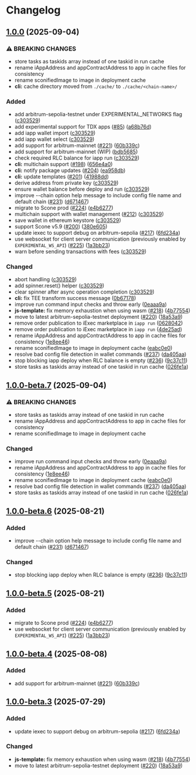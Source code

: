 # Changelog

## [1.0.0](https://github.com/iExecBlockchainComputing/iapp/compare/iapp-v1.0.0...iapp-v1.0.0) (2025-09-04)


### ⚠ BREAKING CHANGES

* store tasks as taskids array instead of one taskid in run cache
* rename iAppAddress and  appContractAddress to app in cache files for consistency
* rename sconifiedImage to image in deployment cache
* **cli:** cache directory moved from `./cache/` to `./cache/<chain-name>/`

### Added

* add arbitrum-sepolia-testnet under EXPERIMENTAL_NETWORKS flag ([c303529](https://github.com/iExecBlockchainComputing/iapp/commit/c30352938170800b917978e7e177e0fdae62cbe5))
* add experimental support for TDX apps ([#85](https://github.com/iExecBlockchainComputing/iapp/issues/85)) ([a68b76d](https://github.com/iExecBlockchainComputing/iapp/commit/a68b76d892590e2f28c94ca2bfad3baa87fce0b0))
* add iapp wallet import ([c303529](https://github.com/iExecBlockchainComputing/iapp/commit/c30352938170800b917978e7e177e0fdae62cbe5))
* add iapp wallet select ([c303529](https://github.com/iExecBlockchainComputing/iapp/commit/c30352938170800b917978e7e177e0fdae62cbe5))
* add support for arbitrum-mainnet ([#221](https://github.com/iExecBlockchainComputing/iapp/issues/221)) ([60b339c](https://github.com/iExecBlockchainComputing/iapp/commit/60b339cb29df8f13922ccb9f48fd9bc5356bd252))
* add support for arbitrum-mainnet (WIP) ([bdb5685](https://github.com/iExecBlockchainComputing/iapp/commit/bdb5685f8efe768036e2cd224587396f93e9b5e8))
* check required RLC balance for iapp run ([c303529](https://github.com/iExecBlockchainComputing/iapp/commit/c30352938170800b917978e7e177e0fdae62cbe5))
* **cli:** multichain support ([#198](https://github.com/iExecBlockchainComputing/iapp/issues/198)) ([656e4a0](https://github.com/iExecBlockchainComputing/iapp/commit/656e4a0dadb3f91b92a9ed7d2b278b90ee7ee80f))
* **cli:** notify package updates ([#204](https://github.com/iExecBlockchainComputing/iapp/issues/204)) ([ea958db](https://github.com/iExecBlockchainComputing/iapp/commit/ea958db20d3fd5897f479a5039cb60b5a911c1ea))
* **cli:** update templates ([#201](https://github.com/iExecBlockchainComputing/iapp/issues/201)) ([41988dd](https://github.com/iExecBlockchainComputing/iapp/commit/41988dded3fe8e36531e0b278485e8d2ac76e2d8))
* derive address from private key ([c303529](https://github.com/iExecBlockchainComputing/iapp/commit/c30352938170800b917978e7e177e0fdae62cbe5))
* ensure wallet balance before deploy and run ([c303529](https://github.com/iExecBlockchainComputing/iapp/commit/c30352938170800b917978e7e177e0fdae62cbe5))
* improve --chain option help message to include config file name and default chain ([#231](https://github.com/iExecBlockchainComputing/iapp/issues/231)) ([d671467](https://github.com/iExecBlockchainComputing/iapp/commit/d671467739dc60f4f09ef044d608dc4b64b56c1f))
* migrate to Scone prod ([#224](https://github.com/iExecBlockchainComputing/iapp/issues/224)) ([e4b6277](https://github.com/iExecBlockchainComputing/iapp/commit/e4b62770ffd0df60364bdde17fbb883ced1fa7ef))
* multichain support with wallet management ([#212](https://github.com/iExecBlockchainComputing/iapp/issues/212)) ([c303529](https://github.com/iExecBlockchainComputing/iapp/commit/c30352938170800b917978e7e177e0fdae62cbe5))
* save wallet in ethereum keystore ([c303529](https://github.com/iExecBlockchainComputing/iapp/commit/c30352938170800b917978e7e177e0fdae62cbe5))
* support Scone v5.9 ([#200](https://github.com/iExecBlockchainComputing/iapp/issues/200)) ([380e605](https://github.com/iExecBlockchainComputing/iapp/commit/380e6057e494ca75c35f57248ea782935b06c6c8))
* update iexec to support debug on arbitrum-sepolia ([#217](https://github.com/iExecBlockchainComputing/iapp/issues/217)) ([6fd234a](https://github.com/iExecBlockchainComputing/iapp/commit/6fd234a29ad27b8d1aeba2637c2c6feab2960702))
* use websocket for client server communication (previously enabled by `EXPERIMENTAL_WS_API`) ([#225](https://github.com/iExecBlockchainComputing/iapp/issues/225)) ([1a3bb23](https://github.com/iExecBlockchainComputing/iapp/commit/1a3bb235d2b13a467d46a48b97e0d6eddf8280ba))
* warn before sending transactions with fees ([c303529](https://github.com/iExecBlockchainComputing/iapp/commit/c30352938170800b917978e7e177e0fdae62cbe5))


### Changed

* abort handling ([c303529](https://github.com/iExecBlockchainComputing/iapp/commit/c30352938170800b917978e7e177e0fdae62cbe5))
* add spinner.reset() helper ([c303529](https://github.com/iExecBlockchainComputing/iapp/commit/c30352938170800b917978e7e177e0fdae62cbe5))
* clear spinner after async operation completion ([c303529](https://github.com/iExecBlockchainComputing/iapp/commit/c30352938170800b917978e7e177e0fdae62cbe5))
* **cli:** fix TEE transform success message ([0b67178](https://github.com/iExecBlockchainComputing/iapp/commit/0b671781542138adbf81521b92a8493170cebc15))
* improve run command input checks and throw early ([0eaaa9a](https://github.com/iExecBlockchainComputing/iapp/commit/0eaaa9ad5fa062ed76fa44f5d72d693d264940ff))
* **js-template:** fix memory exhaustion when using wasm ([#218](https://github.com/iExecBlockchainComputing/iapp/issues/218)) ([4b77554](https://github.com/iExecBlockchainComputing/iapp/commit/4b775543241055ab5d79c0091e0f4110db8a0c74))
* move to latest arbitrum-sepolia-testnet deployment ([#220](https://github.com/iExecBlockchainComputing/iapp/issues/220)) ([18a53a9](https://github.com/iExecBlockchainComputing/iapp/commit/18a53a95d866a1f28c7e104b27bec0b29c366712))
* remove order publication to iExec marketplace in `iapp run` ([0628042](https://github.com/iExecBlockchainComputing/iapp/commit/0628042c112dcc668a1241233ffc46fb6dab637d))
* remove order publication to iExec marketplace in `iapp run` ([4de25ad](https://github.com/iExecBlockchainComputing/iapp/commit/4de25ad411dba5149c85b866aa1be4ceae89ffc0))
* rename iAppAddress and  appContractAddress to app in cache files for consistency ([1e8ee46](https://github.com/iExecBlockchainComputing/iapp/commit/1e8ee46f5496f4b6351a7ea3d925a7c02142b6b7))
* rename sconifiedImage to image in deployment cache ([eabc0e0](https://github.com/iExecBlockchainComputing/iapp/commit/eabc0e04af08c372c87ef1bc26204b7e09f80e66))
* resolve bad config file detection in wallet commands ([#237](https://github.com/iExecBlockchainComputing/iapp/issues/237)) ([da405aa](https://github.com/iExecBlockchainComputing/iapp/commit/da405aa3e53dc9eec73c25fced257faebb57c39f))
* stop blocking iapp deploy when RLC balance is empty ([#236](https://github.com/iExecBlockchainComputing/iapp/issues/236)) ([9c37c11](https://github.com/iExecBlockchainComputing/iapp/commit/9c37c11690367e887512113e93404d918b2f9943))
* store tasks as taskids array instead of one taskid in run cache ([026fe1a](https://github.com/iExecBlockchainComputing/iapp/commit/026fe1a03ece3b98db89f4a9fb756d373bbe0903))

## [1.0.0-beta.7](https://github.com/iExecBlockchainComputing/iapp/compare/iapp-v1.0.0-beta.6...iapp-v1.0.0-beta.7) (2025-09-04)


### ⚠ BREAKING CHANGES

* store tasks as taskids array instead of one taskid in run cache
* rename iAppAddress and  appContractAddress to app in cache files for consistency
* rename sconifiedImage to image in deployment cache

### Changed

* improve run command input checks and throw early ([0eaaa9a](https://github.com/iExecBlockchainComputing/iapp/commit/0eaaa9ad5fa062ed76fa44f5d72d693d264940ff))
* rename iAppAddress and  appContractAddress to app in cache files for consistency ([1e8ee46](https://github.com/iExecBlockchainComputing/iapp/commit/1e8ee46f5496f4b6351a7ea3d925a7c02142b6b7))
* rename sconifiedImage to image in deployment cache ([eabc0e0](https://github.com/iExecBlockchainComputing/iapp/commit/eabc0e04af08c372c87ef1bc26204b7e09f80e66))
* resolve bad config file detection in wallet commands ([#237](https://github.com/iExecBlockchainComputing/iapp/issues/237)) ([da405aa](https://github.com/iExecBlockchainComputing/iapp/commit/da405aa3e53dc9eec73c25fced257faebb57c39f))
* store tasks as taskids array instead of one taskid in run cache ([026fe1a](https://github.com/iExecBlockchainComputing/iapp/commit/026fe1a03ece3b98db89f4a9fb756d373bbe0903))

## [1.0.0-beta.6](https://github.com/iExecBlockchainComputing/iapp/compare/iapp-v1.0.0-beta.5...iapp-v1.0.0-beta.6) (2025-08-21)


### Added

* improve --chain option help message to include config file name and default chain ([#231](https://github.com/iExecBlockchainComputing/iapp/issues/231)) ([d671467](https://github.com/iExecBlockchainComputing/iapp/commit/d671467739dc60f4f09ef044d608dc4b64b56c1f))


### Changed

* stop blocking iapp deploy when RLC balance is empty ([#236](https://github.com/iExecBlockchainComputing/iapp/issues/236)) ([9c37c11](https://github.com/iExecBlockchainComputing/iapp/commit/9c37c11690367e887512113e93404d918b2f9943))

## [1.0.0-beta.5](https://github.com/iExecBlockchainComputing/iapp/compare/iapp-v1.0.0-beta.4...iapp-v1.0.0-beta.5) (2025-08-21)


### Added

* migrate to Scone prod ([#224](https://github.com/iExecBlockchainComputing/iapp/issues/224)) ([e4b6277](https://github.com/iExecBlockchainComputing/iapp/commit/e4b62770ffd0df60364bdde17fbb883ced1fa7ef))
* use websocket for client server communication (previously enabled by `EXPERIMENTAL_WS_API`) ([#225](https://github.com/iExecBlockchainComputing/iapp/issues/225)) ([1a3bb23](https://github.com/iExecBlockchainComputing/iapp/commit/1a3bb235d2b13a467d46a48b97e0d6eddf8280ba))

## [1.0.0-beta.4](https://github.com/iExecBlockchainComputing/iapp/compare/iapp-v1.0.0-beta.3...iapp-v1.0.0-beta.4) (2025-08-08)


### Added

* add support for arbitrum-mainnet ([#221](https://github.com/iExecBlockchainComputing/iapp/issues/221)) ([60b339c](https://github.com/iExecBlockchainComputing/iapp/commit/60b339cb29df8f13922ccb9f48fd9bc5356bd252))

## [1.0.0-beta.3](https://github.com/iExecBlockchainComputing/iapp/compare/iapp-v1.0.0-beta.2...iapp-v1.0.0-beta.3) (2025-07-29)


### Added

* update iexec to support debug on arbitrum-sepolia ([#217](https://github.com/iExecBlockchainComputing/iapp/issues/217)) ([6fd234a](https://github.com/iExecBlockchainComputing/iapp/commit/6fd234a29ad27b8d1aeba2637c2c6feab2960702))


### Changed

* **js-template:** fix memory exhaustion when using wasm ([#218](https://github.com/iExecBlockchainComputing/iapp/issues/218)) ([4b77554](https://github.com/iExecBlockchainComputing/iapp/commit/4b775543241055ab5d79c0091e0f4110db8a0c74))
* move to latest arbitrum-sepolia-testnet deployment ([#220](https://github.com/iExecBlockchainComputing/iapp/issues/220)) ([18a53a9](https://github.com/iExecBlockchainComputing/iapp/commit/18a53a95d866a1f28c7e104b27bec0b29c366712))
